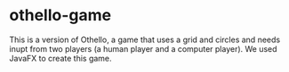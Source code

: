 # othello-game
This is a version of Othello, a game that uses a grid and circles and needs inupt from two players (a human player and a computer player). We used JavaFX to create this game.

